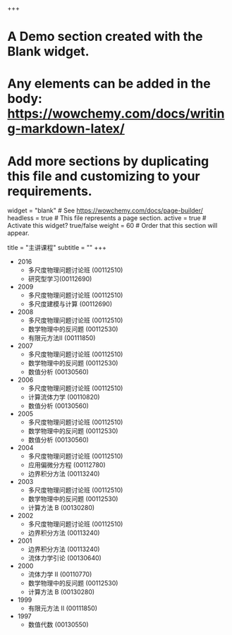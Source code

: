 +++
# A Demo section created with the Blank widget.
# Any elements can be added in the body: https://wowchemy.com/docs/writing-markdown-latex/
# Add more sections by duplicating this file and customizing to your requirements.

widget = "blank"  # See https://wowchemy.com/docs/page-builder/
headless = true  # This file represents a page section.
active = true  # Activate this widget? true/false
weight = 60  # Order that this section will appear.

title = "主讲课程"
subtitle = ""
+++

- 2016
    - 多尺度物理问题讨论班 (00112510)
    - 研究型学习(00112690)
- 2009
    - 多尺度物理问题讨论班 (00112510)
    - 多尺度建模与计算 (00112690)
- 2008
    - 多尺度物理问题讨论班 (00112510)
    - 数学物理中的反问题 (00112530)
    - 有限元方法Ⅱ (00111850)
- 2007
    - 多尺度物理问题讨论班 (00112510)
    - 数学物理中的反问题 (00112530)
    - 数值分析 (00130560)
- 2006
    - 多尺度物理问题讨论班 (00112510)
    - 计算流体力学 (00110820)
    - 数值分析 (00130560)
- 2005
    - 多尺度物理问题讨论班 (00112510)
    - 数学物理中的反问题 (00112530)
    - 数值分析 (00130560)
- 2004
    - 多尺度物理问题讨论班 (00112510)
    - 应用偏微分方程 (00112780)
    - 边界积分方法 (00113240)
- 2003
    - 多尺度物理问题讨论班 (00112510)
    - 数学物理中的反问题 (00112530)
    - 计算方法 B (00130280)
- 2002
    - 多尺度物理问题讨论班 (00112510)
    - 边界积分方法 (00113240)
- 2001
    - 边界积分方法 (00113240)
    - 流体力学引论 (00130640)
- 2000
    - 流体力学 II (00110770)
    - 数学物理中的反问题 (00112530)
    - 计算方法 B (00130280)
- 1999
    - 有限元方法 II (00111850)
- 1997
    - 数值代数 (00130550)